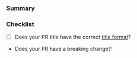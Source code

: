 <!---
Thanks for contributing to the Amplitude JavaScript SDK! 🎉

Please fill out the following sections to help us quickly review your pull request.
--->

### Summary

<!-- What does the PR do? -->

### Checklist

* [ ] Does your PR title have the correct [title format](https://github.com/amplitude/Amplitude-Node/blob/master/CONTRIBUTING.md#pr-commit-title-conventions)?
* Does your PR have a breaking change?:  <!-- Yes or no -->
